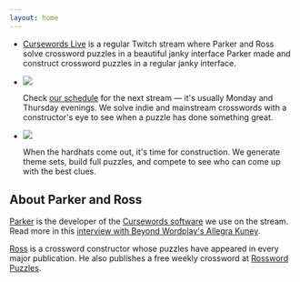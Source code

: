 ```yaml
---
layout: home
---
```


<ul>
	<li><p><a href="https://twitch.tv/cursewordslive">Cursewords Live</a> is a regular Twitch stream where Parker and Ross solve crossword puzzles in a beautiful janky interface Parker made and construct crossword puzzles in a regular janky interface.</p></li>
    <li class="img-left"><img src="{{'/assets/images/we-have-fun.jpg' | relative_url }}" /> <p>Check <a href="https://www.twitch.tv/cursewordslive/schedule">our schedule</a> for the next stream — it's usually Monday and Thursday evenings. We solve indie and mainstream crosswords with a constructor's eye to see when a puzzle has done something great.</p></li>
    <li class="img-right"><img src="{{'/assets/images/construction-zone.jpg' | relative_url }}" /> <p>When the hardhats come out, it's time for construction. We generate theme sets, build full puzzles, and compete to see who can come up with the best clues.</p></li>
</ul>

## About Parker and Ross

[Parker](https://twitter.com/xor) is the developer of the [Cursewords software](https://github.com/thisisparker/cursewords) we use on the stream. Read more in this [interview with Beyond Wordplay's Allegra Kuney](https://beyondwordplay.com/curses-a-conversation-with-parker-higgins-5e97ea764f52).

[Ross](https://twitter.com/TrudeauRoss) is a crossword constructor whose puzzles have appeared in every major publication. He also publishes a free weekly crossword at [Rossword Puzzles](https://rosswordpuzzles.com).
